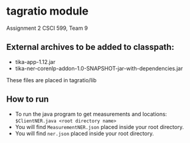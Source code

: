 # tagratio module
Assignment 2 CSCI 599, Team 9

## External archives to be added to classpath:
* tika-app-1.12.jar
* tika-ner-corenlp-addon-1.0-SNAPSHOT-jar-with-dependencies.jar

These files are placed in tagratio/lib

## How to run
* To run the java program to get measurements and locations: `$ClientNER.java <root directory name>`
* You will find `MeasurementNER.json` placed inside your root directory. 
* You will find `ner.json` placed inside your root directory. 


